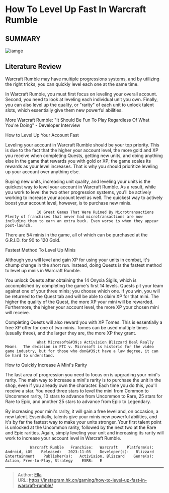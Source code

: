 # How To Level Up Fast In Warcraft Rumble


## SUMMARY 

![iamge](https://static1.srcdn.com/wordpress/wp-content/uploads/2023/11/how-to-level-up-fast-in-warcraft-rumble.jpg)

## Literature Review

Warcraft Rumble may have multiple progressions systems, and by utilizing the right tricks, you can quickly level each one at the same time.





In Warcraft Rumble, you must first focus on leveling your overall account. Second, you need to look at leveling each individual unit you own. Finally, you can also level up the quality, or &#34;rarity&#34; of each unit to unlock talent slots, which essentially give them new powerful abilities.




More Warcraft Rumble: &#34;It Should Be Fun To Play Regardless Of What You&#39;re Doing&#34; - Developer Interview


 How to Level Up Your Account Fast 
          

Leveling your account in Warcraft Rumble should be your top priority. This is due to the fact that the higher your account level, the more gold and XP you receive when completing Quests, getting new units, and doing anything else in the game that rewards you with gold or XP; the game scales its rewards as your level increases. That is why you should prioritize leveling up your account over anything else.

Buying new units, increasing unit quality, and leveling your units is the quickest way to level your account in Warcraft Rumble. As a result, while you work to level the two other progression systems, you&#39;ll be actively working to increase your account level as well. The quickest way to actively boost your account level, however, is to purchase new minis.




                  10 Great Games That Were Ruined By Microtransactions   Plenty of franchises that never had microtransactions are now including them to earn an extra buck. Even worse is when they appear post-launch.   



There are 54 minis in the game, all of which can be purchased at the G.R.I.D. for 90 to 120 Gold.






 Fastest Method To Level Up Minis 
          

Although you will level and gain XP for using your units in combat, it&#39;s chump change in the short run. Instead, doing Quests is the fastest method to level up minis in Warcraft Rumble.

You unlock Quests after obtaining the 14 Onyxia Sigils, which is accomplished by completing the game&#39;s first 14 levels. Quests pit your team against one of your three minis; you choose which one. If you win, you will be returned to the Quest tab and will be able to claim XP for that mini. The higher the quality of the Quest, the more XP your mini will be rewarded. Furthermore, the higher your account level, the more XP your chosen mini will receive.






Completing Quests will also reward you with XP Tomes. This is essentially a free XP offer for one of two minis. Tomes can be used multiple times (usually three), and the larger they are, the more XP they grant.




                  What Microsoft&#39;s Activision Blizzard Deal Really Means   The decision in FTC v. Microsoft is historic for the video game industry, but for those who don&#39;t have a law degree, it can be hard to understand.   



 How to Quickly Increase A Mini&#39;s Rarity 
          

The last area of progression you need to focus on is upgrading your mini&#39;s rarity. The main way to increase a mini&#39;s rarity is to purchase the unit in the shop, even if you already own the character. Each time you do this, you&#39;ll receive a star. You need three stars to level the mini from Common to Uncommon rarity, 10 stars to advance from Uncommon to Rare, 25 stars for Rare to Epic, and another 25 stars to advance from Epic to Legendary.




By increasing your mini&#39;s rarity, it will gain a free level and, on occasion, a new talent. Essentially, talents give your minis new powerful abilities, and it&#39;s by far the fastest way to make your units stronger. Your first talent point is unlocked at the Uncommon rarity, followed by the next two at the Rare and Epic rarities. Again, simply leveling your unit and increasing its rarity will work to increase your account level in Warcraft Rumble.

               Warcraft Rumble   Franchise:   Warcraft    Platform(s):   Android, iOS    Released:   2023-11-03    Developer(s):   Blizzard Entertainment    Publisher(s):   Activision, Blizzard    Genre(s):   Action, Free-to-Play, Strategy    ESRB:   E      

---

> Author: [Ella](https://instagram.hk.cn/)  
> URL: https://instagram.hk.cn/gaming/how-to-level-up-fast-in-warcraft-rumble/  

